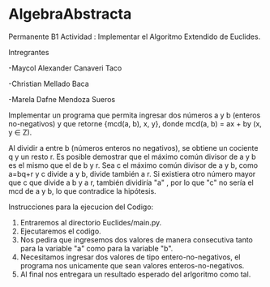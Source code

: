 # AlgebraAbstracta
Permanente B1
Actividad : Implementar el Algoritmo Extendido de Euclides.

Intregrantes

-Maycol Alexander Canaveri Taco

-Christian Mellado Baca

-Marela Dafne Mendoza Sueros

Implementar un programa que permita ingresar dos números a y b (enteros no-negativos)
y que retorne {mcd(a, b), x, y}, donde mcd(a, b) = ax + by (x, y ∈ Z).

  Al dividir a entre b (números enteros no negativos), se obtiene un cociente 
  q y un resto r. Es posible demostrar que el máximo común divisor de a y b es el mismo que el de b y r.
  Sea c el máximo común divisor de a y b, como a=bq+r y c divide a y b, divide también a r.
  Si existiera otro número mayor que c que divide a b y a r, también dividiría "a" , por lo que "c" no sería el mcd de a y 
  b, lo que contradice la hipótesis. 
  
  Instrucciones para la ejecucion del Codigo:
  1. Entraremos al directorio Euclides/main.py.
  2. Ejecutaremos el codigo.
  3. Nos pedira que ingresemos dos valores de manera consecutiva
     tanto para la variable "a" como para la variable "b".
  4. Necesitamos ingresar dos valores de tipo entero-no-negativos,
     el programa nos unicamente que sean valores enteros-no-negativos.
  5. Al final nos entregara un resultado esperado del arlgoritmo como tal.
